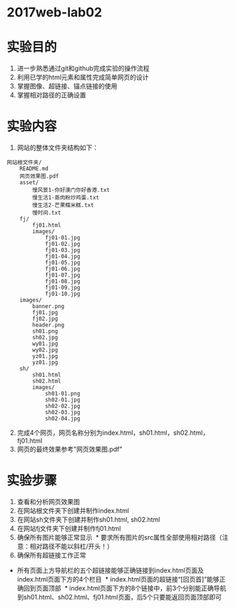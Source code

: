 # 2017web-lab02

# 实验目的
1. 进一步熟悉通过git和github完成实验的操作流程
2. 利用已学的html元素和属性完成简单网页的设计
3. 掌握图像、超链接、锚点链接的使用
4. 掌握相对路径的正确设置

# 实验内容
1. 网站的整体文件夹结构如下：
```
网站根文件夹/
    README.md
    网页效果图.pdf
    asset/
        慢风景1-你好澳门你好香港.txt
        慢生活1-蒸肉粉炒鸡蛋.txt
        慢生活2-芒果糯米糕.txt
        慢时间.txt
    fj/
        fj01.html
        images/
            fj01-01.jpg
            fj01-02.jpg
            fj01-03.jpg
            fj01-04.jpg
            fj01-05.jpg
            fj01-06.jpg
            fj01-07.jpg
            fj01-08.jpg
            fj01-09.jpg
            fj01-10.jpg
    images/
        banner.png
        fj01.jpg
        fj02.jpg
        header.png
        sh01.png
        sh02.jpg
        wy01.jpg
        wy02.jpg
        yz01.jpg
        yz01.jpg
    sh/
        sh01.html
        sh02.html
        images/
            sh01-01.png
            sh02-01.jpg
            sh02-02.jpg
            sh02-03.jpg
            sh02-04.jpg
   ```
2. 完成4个网页，网页名称分别为index.html，sh01.html，sh02.html，fj01.html
3. 网页的最终效果参考"网页效果图.pdf"

# 实验步骤
1. 查看和分析网页效果图
2. 在网站根文件夹下创建并制作index.html
3. 在网站sh文件夹下创建并制作sh01.html, sh02.html
4. 在网站fj文件夹下创建并制作fj01.html
5. 确保所有图片能够正常显示
  * 要求所有图片的src属性全部使用相对路径（注意：相对路径不能以斜杠/开头！）
6. 确保所有超链接工作正常
  * 所有页面上方导航栏的五个超链接能够正确链接到index.html页面及index.html页面下方的4个栏目
  * index.html页面的超链接“[回页首]”能够正确回到页面顶部
  * index.html页面下方的8个链接中，前3个分别能正确导航到sh01.html、sh02.html、fj01.html页面，后5个只要能返回页面顶部即可
